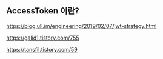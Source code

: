 ## AccessToken 이란?

https://blog.ull.im/engineering/2019/02/07/jwt-strategy.html

https://galid1.tistory.com/755

https://tansfil.tistory.com/59